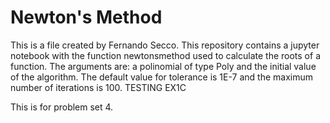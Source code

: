 # Newton's Method

This is a file created by Fernando Secco. This repository contains a jupyter notebook with the function newtonsmethod used to calculate the roots of a function. The arguments are: a polinomial of type Poly and the initial value of the algorithm. The default value for tolerance is 1E-7 and the maximum number of iterations is 100. TESTING EX1C


This is for problem set 4.
